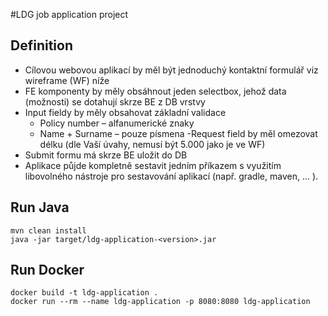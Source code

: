 #LDG job application project

## Definition
- Cílovou webovou aplikací by měl být jednoduchý kontaktní formulář viz wireframe (WF) níže
- FE komponenty by měly obsáhnout jeden selectbox, jehož data (možnosti) se dotahují skrze BE z DB vrstvy
- Input fieldy by měly obsahovat základní validace 
  - Policy number – alfanumerické znaky
  - Name + Surname – pouze písmena
  -Request field by měl omezovat délku (dle Vaší úvahy, nemusí být 5.000 jako je ve WF)
- Submit formu má skrze BE uložit do DB
- Aplikace půjde kompletně sestavit jedním příkazem s využitím libovolného nástroje pro sestavování aplikací (např. gradle, maven, … ).

## Run Java
```
mvn clean install
java -jar target/ldg-application-<version>.jar
```

## Run Docker
```
docker build -t ldg-application .
docker run --rm --name ldg-application -p 8080:8080 ldg-application
```

